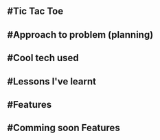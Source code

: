 #Tic Tac Toe
---
#Approach to problem (planning)
---
#Cool tech used
---
#Lessons I've learnt
---
#Features
---
#Comming soon Features
---

